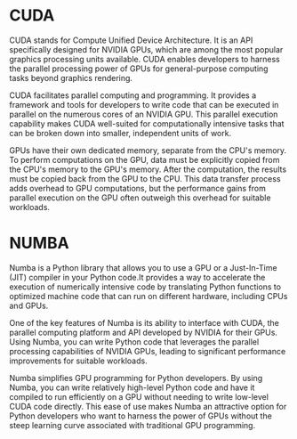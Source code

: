 # CUDA

CUDA stands for Compute Unified Device Architecture. It is an API specifically designed for NVIDIA GPUs, which are among the most popular graphics processing units available. CUDA enables developers to harness the parallel processing power of GPUs for general-purpose computing tasks beyond graphics rendering.

CUDA facilitates parallel computing and programming. It provides a framework and tools for developers to write code that can be executed in parallel on the numerous cores of an NVIDIA GPU. This parallel execution capability makes CUDA well-suited for computationally intensive tasks that can be broken down into smaller, independent units of work.

GPUs have their own dedicated memory, separate from the CPU's memory. To perform computations on the GPU, data must be explicitly copied from the CPU's memory to the GPU's memory. After the computation, the results must be copied back from the GPU to the CPU. This data transfer process adds overhead to GPU computations, but the performance gains from parallel execution on the GPU often outweigh this overhead for suitable workloads.

# NUMBA

Numba is a Python library that allows you to use a GPU or a Just-In-Time (JIT) compiler in your Python code.It provides a way to accelerate the execution of numerically intensive code by translating Python functions to optimized machine code that can run on different hardware, including CPUs and GPUs.

One of the key features of Numba is its ability to interface with CUDA, the parallel computing platform and API developed by NVIDIA for their GPUs. Using Numba, you can write Python code that leverages the parallel processing capabilities of NVIDIA GPUs, leading to significant performance improvements for suitable workloads.

Numba simplifies GPU programming for Python developers. By using Numba, you can write relatively high-level Python code and have it compiled to run efficiently on a GPU without needing to write low-level CUDA code directly. This ease of use makes Numba an attractive option for Python developers who want to harness the power of GPUs without the steep learning curve associated with traditional GPU programming.
